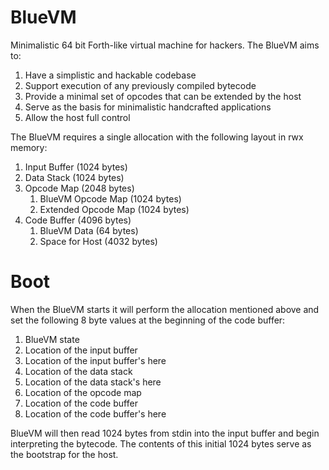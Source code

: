 # BlueVM

Minimalistic 64 bit Forth-like virtual machine for hackers. The BlueVM aims to:

1. Have a simplistic and hackable codebase
1. Support execution of any previously compiled bytecode
1. Provide a minimal set of opcodes that can be extended by the host
1. Serve as the basis for minimalistic handcrafted applications
1. Allow the host full control

The BlueVM requires a single allocation with the following layout in rwx memory:

1. Input Buffer (1024 bytes)
1. Data Stack (1024 bytes)
1. Opcode Map (2048 bytes)
   1. BlueVM Opcode Map (1024 bytes)
   1. Extended Opcode Map (1024 bytes)
1. Code Buffer (4096 bytes)
   1. BlueVM Data (64 bytes)
   1. Space for Host (4032 bytes)

# Boot

When the BlueVM starts it will perform the allocation mentioned above and set the following 8 byte values at the
beginning of the code buffer:

1. BlueVM state
1. Location of the input buffer
1. Location of the input buffer's here
1. Location of the data stack
1. Location of the data stack's here
1. Location of the opcode map
1. Location of the code buffer
1. Location of the code buffer's here

BlueVM will then read 1024 bytes from stdin into the input buffer and begin interpreting the bytecode. The contents
of this initial 1024 bytes serve as the bootstrap for the host.
